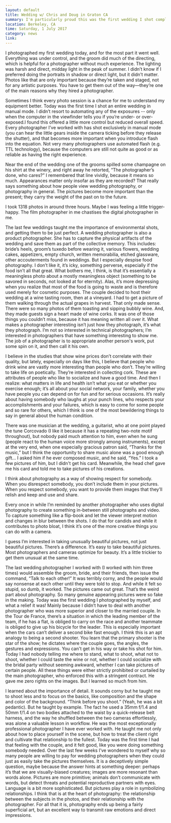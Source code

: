 ```yaml
---
layout: default
title: Wedding w/ Chris and Doug in Graton CA
summary: I'm particularly proud this was the first wedding I shot completely by myself, and everything went out smoothly! I arrived at the wine tasting room at 10am, and promptly Doug, one of the two grooms, put me to work. I especially like that he had an idea of the shots he wanted. Putting on the boutonnieres, family groups, candids, all written down and an taken in a specific order. I captured 1318 images - a bit more than expected! They took me wine tasting afterword (they permitted me to drink the wines, which I thought was particularly one of the highlights). I caught a few images of the couple walking through the vineyard, which I thought was pretty cool since they were very interested in wine and had signed a cork made of hearts.
location: Berkeley, CA
time: Saturday, 1 July 2017
category: news
link:
---
```


I photographed my first wedding today, and for the most part it went well. Everything was under control, and the groom did much of the directing, which is helpful for a photographer without much experience. The lighting was harsh and direct, midday light in the peak of summer. I didn’t know if I preferred doing the portraits in shadow or direct light, but it didn’t matter. Photos like that are only important because they’re taken and staged, not for any artistic purposes. You have to get them out of the way—they’re one of the main reasons why they hired a photographer.

Sometimes I think every photo session is a chance for me to understand my equipment better. Today was the first time I shot an entire wedding in manual mode. I didn’t resort to automating any of the exposures -- only when the computer in the viewfinder tells you if you’re under- or over-exposed.I found this offered a little more control but reduced overall speed. Every photographer I’ve worked with has shot exclusively in manual mode (you can hear the little gears inside the camera ticking before they release the shutter), and that becomes more important when you introduce flash into the equation. Not very many photographers use automated flash (e.g. TTL technology), because the computers are still not quite as good or as reliable as having the right experience.

Near the end of the wedding one of the grooms spilled some champagne on his shirt at the winery, and right away he retorted, “The photographer’s done, who cares?” I remembered that line vividly, because it means so much. Appearances matter only insofar as they are recorded? That really says something about how people view wedding photography, or photography in general. The pictures become more important than the present; they carry the weight of the past on to the future.

I took 1318 photos in around three hours. Maybe I was feeling a little trigger-happy. The film photographer in me chastises the digital photographer in me.

The last few weddings taught me the importance of environmental shots, and getting them to be just perfect. A wedding photographer is also a product photographer. She has to capture the physical artifacts of the wedding and save them as part of the collective memory. This includes: bride’s heels, groom’s tuxedo before wearing it, various flowers, wedding cakes, appetizers, empty church, written memorabilia, etched glassware, other accouterments found in weddings. But I especially despise food photography. I don’t like it, it’s icky, something perverse, especially if the food isn’t all that great. What bothers me, I think, is that it’s essentially a meaningless photo about a mostly meaningless object (something to be savored in seconds, not looked at for eternity). Alas, it’s more depressing when you realize that most of the food is going to waste and is therefore used merely for cosmetic purposes.
The couple decided to host their wedding at a wine tasting room, then at a vineyard. I had to get a picture of them walking through the actual grapes in harvest. That only made sense. There were so many photos of them toasting and sipping bubbly wine. And, they made guests sign a heart made of wine corks. It was one of those things you couldn’t miss, because it has meaning written all over it. What makes a photographer interesting isn’t just how they photograph, it’s what they photograph. I’m not so interested in technical photographers; I’m interested in photographers that have something interesting to show me. The job of a photographer is to appropriate another person's work, put some spin on it, and then call it his own.

I believe in the studies that show wine prices don’t correlate with their quality, but lately, especially on days like this, I believe that people who drink wine are vastly more interesting than people who don’t. They’re willing to take life on poetically. They’re interested in collecting cork. These are attributes of people who like to socialize and have a good time. And then I realize: what matters in life and health isn’t what you eat or whether you exercise enough; it’s all about your social network, your family, whether you have people you can depend on for fun and for serious occasions. It’s really about having somebody who laughs at your punch lines, who respects your accomplishments and your failures, which is easy to come for some people and so rare for others, which I think is one of the most bewildering things to say in general about the human condition.

There was one musician at the wedding, a guitarist, who at one point played the tune Corcovado (I like it because it has a repeating two-note motif throughout), but nobody paid much attention to him, even when he sung (people react to the human voice more strongly among instruments), except at the very end, when one especially gracious patron said, “Thanks for the music,” but I think the opportunity to share music alone was a good enough gift… I asked him if he ever composed music, and he said, “Yes.” I took a few pictures of him, but I didn't get his card. Meanwhile, the head chef gave me his card and told me to take pictures of his creations.

I think about photography as a way of showing respect for somebody. When you disrespect somebody, you don’t include them in your pictures. When you respect somebody, you want to provide them images that they’ll relish and keep and use and share.

Every once in while I’m reminded by another photographer who uses digital photography to create something in-between still photographs and video. To capture something like a flip-book and let the viewer interpret motion and changes in blur between the shots. I do that for candids and while it contributes to photo bloat, I think it’s one of the more creative things you can do with a camera.

I guess I’m interested in taking unusually beautiful pictures, not just beautiful pictures. There’s a difference. It’s easy to take beautiful pictures. Most photographers and cameras optimize for beauty. It’s a little trickier to get them unusual at the same time.

The last wedding photographer I worked with (I worked with him three times) would assemble the groom, bride, and their friends, then issue the command, “Talk to each other!” It was terribly corny, and the people would say nonsense at each other until they were told to stop. And while it felt so stupid, so dumb, it worked. The pictures came out great. That’s the weird part about photography. So many genuine appearing pictures were so fake in the making.
Today was the first wedding I photographed by myself, and what a relief it was! Mainly because I didn’t have to deal with another photographer who was more superior and closer to the married couple. In the Tour de France, there’s a situation in which the leading member of the team, if he has a flat, is obliged to carry on the race and another teammate is obliged to give up his bicycle for the leader. This is especially important when the cars can’t deliver a second bike fast enough. I think this is an apt analogy to being a second shooter. You learn that the primary shooter is the star of the show; he dictates where the couple goes, the angles, the gestures and expressions. You can't get in his way or take his shot for him. Today I had nobody telling me where to stand, what to shoot, what not to shoot, whether I could taste the wine or not, whether I could socialize with the bridal party without seeming awkward, whether I can take pictures of certain people. All these things were either strictly prohibited or curtailed by the main photographer, who enforced this with a stringent contract. He gave me zero rights on the images.
But I learned so much from him.

I learned about the importance of detail. It sounds corny but he taught me to shoot less and to focus on the basics, like composition and the shape and color of the background. “Think before you shoot.” (Yeah, he was a bit pedantic). But he taught by example. The fact he used a 35mm f/1.4 and 50mm f/1.4 on two bodies attached to the waist by a quick-release belt harness, and the way he shuffled between the two cameras effortlessly, was alone a valuable lesson in workflow. He was the most exceptionally professional photographer I have ever worked with. He taught me not only about how to place yourself in the scene, but how to treat the client right and cultivate that relationship to the fullest. Today was the first time I had that feeling with the couple, and it felt good, like you were doing something somebody needed. Over the last few weeks I’ve wondered to myself why so many people are willing to pay for wedding photographers when they could just as easily take the pictures themselves. It is a deceptively simple question, maybe because the answer hints at something deeper: perhaps it’s that we are visually-biased creatures; images are more resonant than words alone. Pictures are more primitive; animals don’t communicate with words, but detect threats and potential reproductive partners with eyes. Language is a bit more sophisticated. But pictures play a role in symbolizing relationships. I think that is at the heart of photography: the relationship between the subjects in the photos, and their relationship with the photographer. For all that it is, photography ends up being a fairly superficial art, but an excellent way to transmit raw emotions and direct impressions.

